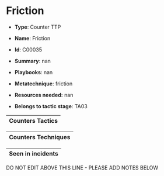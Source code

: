 # Friction

* **Type**: Counter TTP

* **Name**: Friction

* **Id**: C00035

* **Summary**: nan

* **Playbooks**: nan

* **Metatechnique**: friction

* **Resources needed:** nan

* **Belongs to tactic stage**: TA03


| Counters Tactics |
| ---------------- |



| Counters Techniques |
| ------------------- |



| Seen in incidents |
| ----------------- |

DO NOT EDIT ABOVE THIS LINE - PLEASE ADD NOTES BELOW
